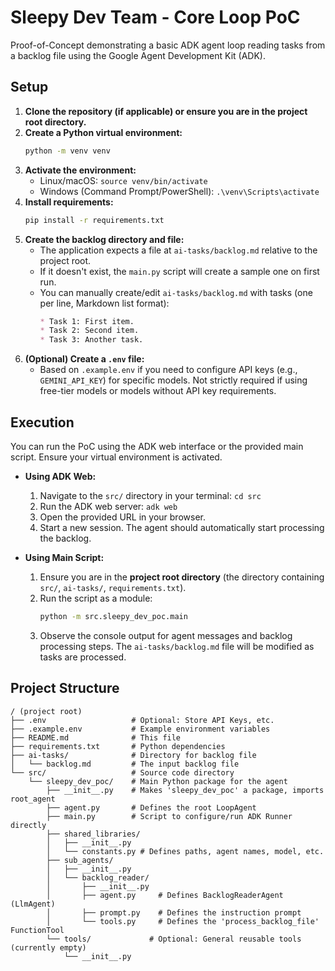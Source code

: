 # Sleepy Dev Team - Core Loop PoC

Proof-of-Concept demonstrating a basic ADK agent loop reading tasks from a backlog file using the Google Agent Development Kit (ADK).

## Setup

1.  **Clone the repository (if applicable) or ensure you are in the project root directory.**
2.  **Create a Python virtual environment:**
    ```bash
    python -m venv venv
    ```
3.  **Activate the environment:**
    *   Linux/macOS: `source venv/bin/activate`
    *   Windows (Command Prompt/PowerShell): `.\venv\Scripts\activate`
4.  **Install requirements:**
    ```bash
    pip install -r requirements.txt
    ```
5.  **Create the backlog directory and file:**
    *   The application expects a file at `ai-tasks/backlog.md` relative to the project root.
    *   If it doesn't exist, the `main.py` script will create a sample one on first run.
    *   You can manually create/edit `ai-tasks/backlog.md` with tasks (one per line, Markdown list format):
        ```markdown
        * Task 1: First item.
        * Task 2: Second item.
        * Task 3: Another task.
        ```
6.  **(Optional) Create a `.env` file:**
    *   Based on `.example.env` if you need to configure API keys (e.g., `GEMINI_API_KEY`) for specific models. Not strictly required if using free-tier models or models without API key requirements.

## Execution

You can run the PoC using the ADK web interface or the provided main script. Ensure your virtual environment is activated.

*   **Using ADK Web:**
    1.  Navigate to the `src/` directory in your terminal: `cd src`
    2.  Run the ADK web server: `adk web`
    3.  Open the provided URL in your browser.
    4.  Start a new session. The agent should automatically start processing the backlog.

*   **Using Main Script:**
    1.  Ensure you are in the **project root directory** (the directory containing `src/`, `ai-tasks/`, `requirements.txt`).
    2.  Run the script as a module:
        ```bash
        python -m src.sleepy_dev_poc.main
        ```
    3.  Observe the console output for agent messages and backlog processing steps. The `ai-tasks/backlog.md` file will be modified as tasks are processed.

## Project Structure

```
/ (project root)
├── .env                   # Optional: Store API Keys, etc.
├── .example.env           # Example environment variables
├── README.md              # This file
├── requirements.txt       # Python dependencies
├── ai-tasks/              # Directory for backlog file
│   └── backlog.md         # The input backlog file
└── src/                   # Source code directory
    └── sleepy_dev_poc/    # Main Python package for the agent
        ├── __init__.py    # Makes 'sleepy_dev_poc' a package, imports root_agent
        ├── agent.py       # Defines the root LoopAgent
        ├── main.py        # Script to configure/run ADK Runner directly
        ├── shared_libraries/
        │   ├── __init__.py
        │   └── constants.py # Defines paths, agent names, model, etc.
        ├── sub_agents/
        │   ├── __init__.py
        │   └── backlog_reader/
        │       ├── __init__.py
        │       ├── agent.py     # Defines BacklogReaderAgent (LlmAgent)
        │       ├── prompt.py    # Defines the instruction prompt
        │       └── tools.py     # Defines the 'process_backlog_file' FunctionTool
        └── tools/             # Optional: General reusable tools (currently empty)
            └── __init__.py